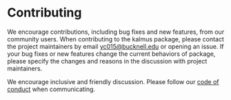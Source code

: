 # Contributing
We encourage contributions, including bug fixes and new features, from our community users. When contributing to the kalmus package, please contact the project maintainers by email <yc015@bucknell.edu> or opening an issue. If your bug fixes or new features change the current behaviors of package, please specify the changes and reasons in the discussion with project maintainers. 

We encourage inclusive and friendly discussion. Please follow our [code of conduct](CODE_OF_CONDUCT.md) when communicating. 
